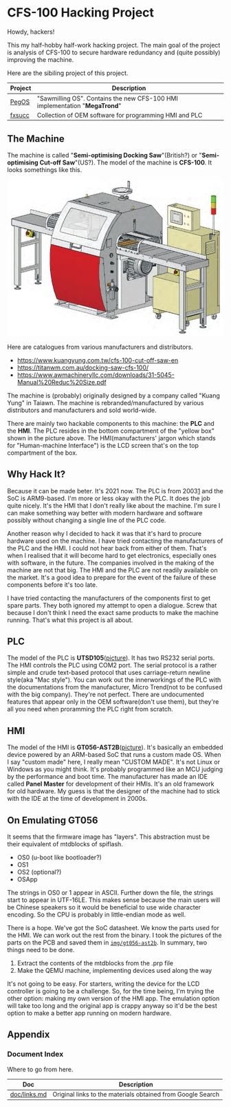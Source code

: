 # CFS-100 Hacking Project
Howdy, hackers!

This my half-hobby half-work hacking project. The main goal of the project is
analysis of CFS-100 to secure hardware redundancy and (quite possibly) improving
the machine.

Here are the sibiling project of this project.

| Project | Description |
| - | - |
| [PegOS](https://github.com/ashegoulding/PegOS) | "Sawmilling OS". Contains the new CFS-100 HMI implementation "**MegaTrond**" |
| [fxsucc](https://github.com/ashegoulding/fxsucc-pub) | Collection of OEM software for programming HMI and PLC |

## The Machine
The machine is called "**Semi-optimising Docking Saw**"(British?) or
"**Semi-optimising Cut-off Saw**"(US?). The model of the machine is **CFS-100**.
It looks somethings like this.

![3D model of the machine](doc/img/cfs-100/imgawm-cutoff.jpg)

Here are catalogues from various manufacturers and distributors.

* https://www.kuangyung.com.tw/cfs-100-cut-off-saw-en
* https://titanwm.com.au/docking-saw-cfs-100/
* https://www.awmachineryllc.com/downloads/31-5045-Manual%20Reduc%20Size.pdf

The machine is (probably) originally designed by a company called "Kuang Yung"
in Taiawn. The machine is rebranded/manufactured by various distributors and
manufacturers and sold world-wide.

There are mainly two hackable components to this machine: the **PLC** and the
**HMI**. The PLC resides in the bottom compartment of the "yellow box" shown in
the picture above. The HMI(manufacturers' jargon which stands for "Human-machine
Interface") is the LCD screen that's on the top compartment of the box.

## Why Hack It?
Because it can be made beter. It's 2021 now. The PLC is from 2003[1] and the SoC
is ARM9-based. I'm more or less okay with the PLC. It does the job quite nicely.
It's the HMI that I don't really like about the machine. I'm sure I can make
something way better with modern hardware and software possibly without changing
a single line of the PLC code.

Another reason why I decided to hack it was that it's hard to procure hardware
used on the machine. I have tried contacting the manufacturers of the PLC and
the HMI. I could not hear back from either of them. That's when I realised that
it will become hard to get electronics, especially ones with software, in the
future. The companies involved in the making of the machine are not that big.
The HMI and the PLC are not readily available on the market. It's a good idea to
prepare for the event of the failure of these components before it's too late.

I have tried contacting the manufacturers of the components first to get spare
parts. They both ignored my attempt to open a dialogue. Screw that because I
don't think I need the exact same products to make the machine running. That's
what this project is all about.

## PLC
The model of the PLC is **UTSD105**([picture](doc/img/utsd-105/plc.jpg)). It has two
RS232 serial ports. The HMI controls the PLC using COM2 port. The serial
protocol is a rather simple and crude text-based protocol that uses
carriage-return newline style(aka "Mac style"). You can work out the
innerworkings of the PLC with the documentations from the manufacturer, Micro
Trend(not to be confused with the big company). They're not perfect. There are
undocumented features that appear only in the OEM software(don't use them), but
they're all you need when proramming the PLC right from scratch.

## HMI
The model of the HMI is **GT056-AST2B**([picture](doc/img/gt056-ast2b/hmi.jpg)).
It's basically an embedded device powered by an ARM-based SoC that runs a custom
made OS. When I say "custom made" here, I really mean "CUSTOM MADE". It's not
Linux or Windows as you might think. It's probably programmed like an MCU
judging by the performance and boot time. The manufacturer has made an IDE
called **Panel Master** for development of their HMIs. It's an old framework for
old hardware. My guess is that the designer of the machine had to stick with the
IDE at the time of development in 2000s.

## On Emulating GT056
It seems that the firmware image has "layers". This abstraction must be their
equivalent of mtdblocks of spiflash.

* OS0 (u-boot like bootloader?)
* OS1
* OS2 (optional?)
* OSApp

The strings in OS0 or 1 appear in ASCII. Further down the file, the strings
start to appear in UTF-16LE. This makes sense because the main users will be
Chinese speakers so it would be beneficial to use wide character encoding. So
the CPU is probably in little-endian mode as well.

There is a hope. We've got the SoC datasheet. We know the parts used for the
HMI. We can work out the rest from the binary. I took the pictures of the parts
on the PCB and saved them in [`img/gt056-ast2b`](img/gt056-ast2b). In summary,
two things need to be done.

1. Extract the contents of the mtdblocks from the .prp file
1. Make the QEMU machine, implementing devices used along the way

It's not going to be easy. For starters, writing the device for the LCD
controller is going to be a challenge. So, for the time being, I'm trying the
other option: making my own version of the HMI app. The emulation option will
take too long and the original app is crappy anyway so it'd be the best option
to make a better app running on modern hardware.

## Appendix
### Document Index
Where to go from here.

| Doc | Description |
| - | - |
| [doc/links.md](doc/links.md) | Original links to the materials obtained from Google Search |

[1]: http://www.utrend.com.tw/e-all-about.htm
